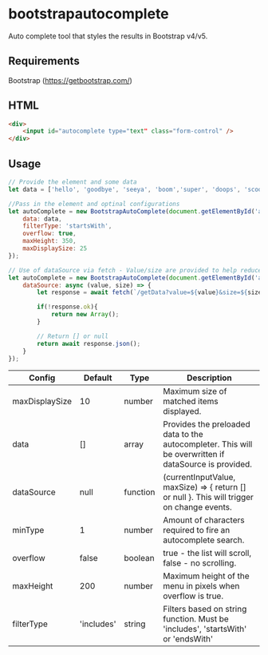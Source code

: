 # bootstrapautocomplete
Auto complete tool that styles the results in Bootstrap v4/v5.

## Requirements
Bootstrap (https://getbootstrap.com/)

## HTML
```html
<div>
    <input id="autocomplete type="text" class="form-control" />
</div>
```

## Usage


```javascript
// Provide the element and some data
let data = ['hello', 'goodbye', 'seeya', 'boom','super', 'doops', 'scoop'] ;

//Pass in the element and optinal configurations
let autoComplete = new BootstrapAutoComplete(document.getElementById('autocomplete'), {
    data: data,
    filterType: 'startsWith',
    overflow: true,
    maxHeight: 350,
    maxDisplaySize: 25
});
```

```javascript
// Use of dataSource via fetch - Value/size are provided to help reduce results sent back before filtering
let autoComplete = new BootstrapAutoComplete(document.getElementById('autocomplete'), {
    dataSource: async (value, size) => { 
        let response = await fetch(`/getData?value=${value}&size=${size}`);

        if(!response.ok){
            return new Array();
        }

        // Return [] or null
        return await response.json();
    }
});
```


| Config  | Default | Type | Description |
| ------------- | ------------- |------------- | ------------- |
| maxDisplaySize | 10  | number | Maximum size of matched items displayed. |
| data | [] | array | Provides the preloaded data to the autocompleter. This will be overwritten if dataSource is provided. |
| dataSource | null | function | (currentInputValue, maxSize) => { return [] or null }. This will trigger on change events.|
| minType| 1 | number | Amount of characters required to fire an autocomplete search. |
| overflow | false | boolean | true - the list will scroll, false - no scrolling. | 
| maxHeight| 200 | number | Maximum height of the menu in pixels when overflow is true. |
| filterType| 'includes' | string | Filters based on string function. Must be 'includes', 'startsWith' or 'endsWith' |